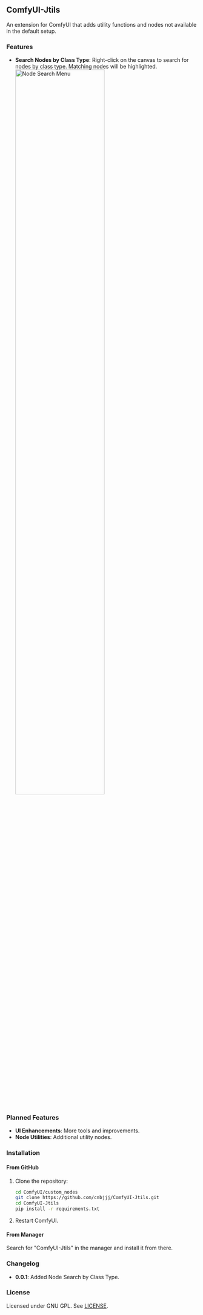 ## ComfyUI-Jtils
An extension for ComfyUI that adds utility functions and nodes not available in the default setup.

### Features
- **Search Nodes by Class Type**: Right-click on the canvas to search for nodes by class type. Matching nodes will be highlighted.
  <div>
    <img src="https://github.com/user-attachments/assets/f5e8faa6-f3e5-44cc-88fe-68b5aa9d20c7" alt="Node Search Menu" width="70%">
  </div>

### Planned Features
- **UI Enhancements**: More tools and improvements.
- **Node Utilities**: Additional utility nodes.

### Installation
#### From GitHub
1. Clone the repository:
    ```bash
    cd ComfyUI/custom_nodes
    git clone https://github.com/cnbjjj/ComfyUI-Jtils.git
    cd ComfyUI-Jtils
    pip install -r requirements.txt
    ```
2. Restart ComfyUI.

#### From Manager
Search for "ComfyUI-Jtils" in the manager and install it from there.

### Changelog
- **0.0.1**: Added Node Search by Class Type.

### License
Licensed under GNU GPL. See [LICENSE](./LICENSE).